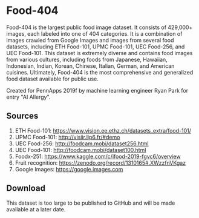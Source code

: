 # Food-404

Food-404 is the largest public food image dataset. It consists of 429,000+ images, each labeled into one of 
404 categories. It is a combination of images crawled from Google Images and images from several food datasets, including
ETH Food-101, UPMC Food-101, UEC Food-256, and UEC Food-101. This dataset is extremely diverse and contains food images from 
various cultures, including foods from Japanese, Hawaiian, Indonesian, Indian, Korean, Chinese, Italian, German, and 
American cuisines. Ultimately, Food-404 is the most comprehensive and generalized food dataset available for public use.

Created for PennApps 2019f by machine learning engineer Ryan Park for entry "AI Allergy".

## Sources

1. ETH Food-101: https://www.vision.ee.ethz.ch/datasets_extra/food-101/
2. UPMC Food-101: http://visiir.lip6.fr/#demo
3. UEC Food-256: http://foodcam.mobi/dataset256.html
4. UEC Food-101: http://foodcam.mobi/dataset100.html
5. Foodx-251: https://www.kaggle.com/c/ifood-2019-fgvc6/overview
6. Fruit recognition: https://zenodo.org/record/1310165#.XWzzfnVKgaz
7. Google Images: https://google.images.com

## Download

This dataset is too large to be published to GitHub and will be made available at a later date.
